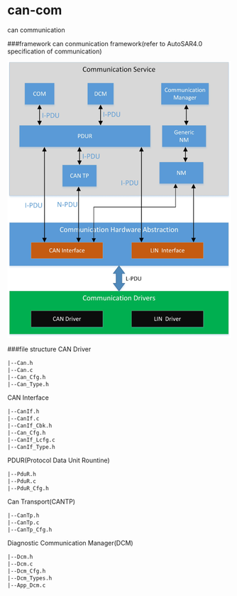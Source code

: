# can-com
can communication

###framework
can conmunication framework(refer to AutoSAR4.0 specification of communication)

![can conmunication framework](https://github.com/ZFChen/can-com/blob/master/AutoSAR_Com_Protocol_framework.jpg)

###file structure
CAN Driver

	|--Can.h
	|--Can.c
	|--Can_Cfg.h
	|--Can_Type.h

CAN Interface

	|--CanIf.h
	|--CanIf.c
	|--CanIf_Cbk.h
	|--Can_Cfg.h
	|--CanIf_Lcfg.c
	|--CanIf_Type.h

PDUR(Protocol Data Unit Rountine)

	|--PduR.h
	|--PduR.c
	|--PduR_Cfg.h

Can Transport(CANTP)

	|--CanTp.h
	|--CanTp.c
	|--CanTp_Cfg.h

Diagnostic Communication Manager(DCM)

	|--Dcm.h
	|--Dcm.c
	|--Dcm_Cfg.h
	|--Dcm_Types.h
	|--App_Dcm.c

